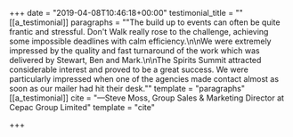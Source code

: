 +++
date = "2019-04-08T10:46:18+00:00"
testimonial_title = ""
[[a_testimonial]]
paragraphs = "\"The build up to events can often be quite frantic and stressful. Don't Walk really rose to the challenge, achieving some impossible deadlines with calm efficiency.\n\nWe were extremely impressed by the quality and fast turnaround of the work which was delivered by Stewart, Ben and Mark.\n\nThe Spirits Summit attracted considerable interest and proved to be a great success. We were particularly impressed when one of the agencies made contact almost as soon as our mailer had hit their desk.\""
template = "paragraphs"
[[a_testimonial]]
cite = "—Steve Moss, Group Sales & Marketing Director at Cepac Group Limited"
template = "cite"

+++
